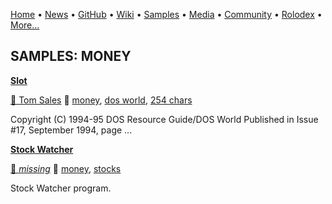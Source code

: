 [Home](https://qb64.com) • [News](../news.md) • [GitHub](../github.md) • [Wiki](../wiki.md) • [Samples](../samples.md) • [Media](../media.md) • [Community](../community.md) • [Rolodex](../rolodex.md) • [More...](../more.md)

## SAMPLES: MONEY

**[Slot](slot/index.md)**

[🐝 Tom Sales](tom-sales.md) 🔗 [money](money.md), [dos world](dos-world.md), [254 chars](254-chars.md)

Copyright (C) 1994-95 DOS Resource Guide/DOS World  Published in Issue #17, September 1994, page ...

**[Stock Watcher](stock-watcher/index.md)**

[🐝 *missing*](author-missing.md) 🔗 [money](money.md), [stocks](stocks.md)

Stock Watcher program.
